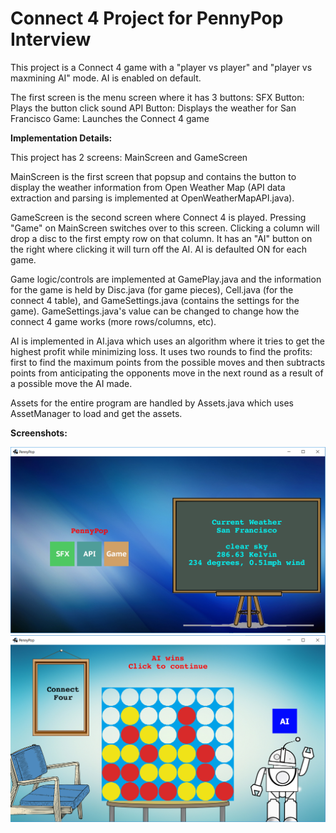 Connect 4 Project for PennyPop Interview
===

This project is a Connect 4 game with a "player vs player" and "player vs maxmining AI" mode. 
AI is enabled on default.

The first screen is the menu screen where it has 3 buttons:
SFX Button: Plays the button click sound
API Button: Displays the weather for San Francisco
Game: Launches the Connect 4 game

**Implementation Details:**

This project has 2 screens: MainScreen and GameScreen

MainScreen is the first screen that popsup and contains the button to display the weather information from Open Weather Map (API data extraction and parsing is implemented at OpenWeatherMapAPI.java).

GameScreen is the second screen where Connect 4 is played. Pressing "Game" on MainScreen switches over to this screen. 
Clicking a column will drop a disc to the first empty row on that column. 
It has an "AI" button on the right where clicking it will turn off the AI. AI is defaulted ON for each game.

Game logic/controls are implemented at GamePlay.java and the information for the game is held by Disc.java (for game pieces), Cell.java (for the connect 4 table), and GameSettings.java (contains the settings for the game). GameSettings.java's value can be changed to change how the connect 4 game works (more rows/columns, etc).

AI is implemented in AI.java which uses an algorithm where it tries to get the highest profit while minimizing loss. It uses two rounds to find the profits: first to find the maximum points from the possible moves and then subtracts points from anticipating the opponents move in the next round as a result of a possible move the AI made.

Assets for the entire program are handled by Assets.java which uses AssetManager to load and get the assets.

**Screenshots:**

![Main Screen](https://raw.githubusercontent.com/allan3723/Connect-4/master/screenshots/MainScreen.png)
![Game Screen](https://raw.githubusercontent.com/allan3723/Connect-4/master/screenshots/GameScreen.png)
